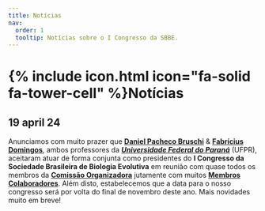 ```yaml
---
title: Notícias
nav:
  order: 1
  tooltip: Notícias sobre o I Congresso da SBBE.
---
```


# {% include icon.html icon="fa-solid fa-tower-cell" %}Notícias

## 19 april 24

Anunciamos com muito prazer que <a href="http://lattes.cnpq.br/3385833390152528"><b>Daniel Pacheco Bruschi</b></a> & <a href="http://lattes.cnpq.br/3355995388953032"><b>Fabrícius Domingos</b></a>, ambos professores da <a href="https://ufpr.br/"><b><i>Universidade Federal do Paraná</i></b></a> (UFPR), aceitaram atuar de forma conjunta como presidentes do <b>I Congresso da Sociedade Brasileira de Biologia Evolutiva</b> em reunião com quase todos os membros da <a href="https://sbbe2024.github.io/Organiza%C3%A7%C3%A3o/"><b>Comissão Organizadora</b></a> jutamente com muitos <a href="https://sbbe2024.github.io/Organiza%C3%A7%C3%A3o/#colaboradores"><b>Membros Colaboradores</b></a>. Além disto, estabelecemos que a data para o nosso congresso será por volta do final de novembro deste ano. Mais novidades muito em breve!

